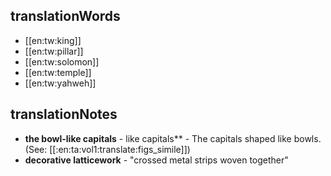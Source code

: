 ## translationWords

* [[en:tw:king]]
* [[en:tw:pillar]]
* [[en:tw:solomon]]
* [[en:tw:temple]]
* [[en:tw:yahweh]]

## translationNotes

* **the bowl-like capitals** - like capitals** - The capitals shaped like bowls. (See: [[:en:ta:vol1:translate:figs_simile]])
* **decorative latticework** - "crossed metal strips woven together"
